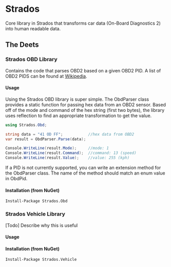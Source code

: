 # Strados
Core library in Strados that transforms car data (On-Board Diagnostics 2) into human readable data.

## The Deets
### Strados OBD Library
Contains the code that parses OBD2 based on a given OBD2 PID. A list of OBD2 PIDS can be found at [Wikipedia](http://en.wikipedia.org/wiki/OBD-II_PIDs). 

#### Usage
Using the Strados OBD library is super simple. The ObdParser class provides a static function for passing hex data from an OBD2 sensor. Based off of the mode and command of the hex string (first two bytes), the library uses reflection to find an appropriate transformation to get the value.

```C#
using Strados.Obd;

string data = "41 OD FF"; 			//hex data from OBD2
var result = ObdParser.Parse(data);

Console.WriteLine(result.Mode);		//mode: 1
Console.WriteLine(result.Command);  //command: 13 (speed)
Console.WriteLine(result.Value);	//value: 255 (kph)
```

If a PID is not currently supported, you can write an extension method for the ObdParser class. The name of the method should match an enum value in ObdPid. 

#### Installation (from NuGet)
`Install-Package Strados.Obd`

### Strados Vehicle Library
[Todo] Describe why this is useful

#### Usage

#### Installation (from NuGet)
`Install-Package Strados.Vehicle`